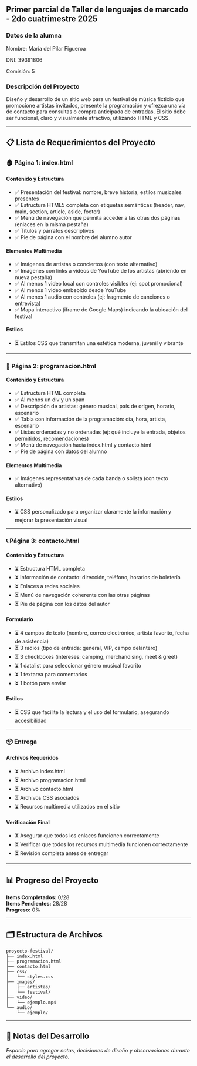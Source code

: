 ## Primer parcial de Taller de lenguajes de marcado - 2do cuatrimestre 2025

### Datos de la alumna

Nombre: María del Pilar Figueroa

DNI: 39391806

Comisión: 5

### Descripción del Proyecto

Diseño y desarrollo de un sitio web para un festival de música ficticio que promocione artistas invitados, presente la programación y ofrezca una vía de contacto para consultas o compra anticipada de entradas. El sitio debe ser funcional, claro y visualmente atractivo, utilizando HTML y CSS.

---

## 📋 Lista de Requerimientos del Proyecto

### 🏠 Página 1: index.html

#### Contenido y Estructura
- ✅ Presentación del festival: nombre, breve historia, estilos musicales presentes
- ✅ Estructura HTML5 completa con etiquetas semánticas (header, nav, main, section, article, aside, footer)
- ✅ Menú de navegación que permita acceder a las otras dos páginas (enlaces en la misma pestaña)
- ✅ Títulos y párrafos descriptivos
- ✅ Pie de página con el nombre del alumno autor

#### Elementos Multimedia
- ✅ Imágenes de artistas o conciertos (con texto alternativo)
- ✅ Imágenes con links a videos de YouTube de los artistas (abriendo en nueva pestaña)
- ✅ Al menos 1 video local con controles visibles (ej: spot promocional)
- ✅ Al menos 1 video embebido desde YouTube
- ✅ Al menos 1 audio con controles (ej: fragmento de canciones o entrevista)
- ✅ Mapa interactivo (iframe de Google Maps) indicando la ubicación del festival

#### Estilos
- ⏳ Estilos CSS que transmitan una estética moderna, juvenil y vibrante

---

### 📅 Página 2: programacion.html

#### Contenido y Estructura
- ✅ Estructura HTML completa
- ✅ Al menos un div y un span
- ✅ Descripción de artistas: género musical, país de origen, horario, escenario
- ✅ Tabla con información de la programación: día, hora, artista, escenario
- ✅ Listas ordenadas y no ordenadas (ej: qué incluye la entrada, objetos permitidos, recomendaciones)
- ✅ Menú de navegación hacia index.html y contacto.html
- ✅ Pie de página con datos del alumno

#### Elementos Multimedia
- ✅ Imágenes representativas de cada banda o solista (con texto alternativo)

#### Estilos
- ⏳ CSS personalizado para organizar claramente la información y mejorar la presentación visual

---

### 📞 Página 3: contacto.html

#### Contenido y Estructura
- ⏳ Estructura HTML completa
- ⏳ Información de contacto: dirección, teléfono, horarios de boletería
- ⏳ Enlaces a redes sociales
- ⏳ Menú de navegación coherente con las otras páginas
- ⏳ Pie de página con los datos del autor

#### Formulario
- ⏳ 4 campos de texto (nombre, correo electrónico, artista favorito, fecha de asistencia)
- ⏳ 3 radios (tipo de entrada: general, VIP, campo delantero)
- ⏳ 3 checkboxes (intereses: camping, merchandising, meet & greet)
- ⏳ 1 datalist para seleccionar género musical favorito
- ⏳ 1 textarea para comentarios
- ⏳ 1 botón para enviar

#### Estilos
- ⏳ CSS que facilite la lectura y el uso del formulario, asegurando accesibilidad

---

### 📦 Entrega

#### Archivos Requeridos
- ⏳ Archivo index.html
- ⏳ Archivo programacion.html
- ⏳ Archivo contacto.html
- ⏳ Archivos CSS asociados
- ⏳ Recursos multimedia utilizados en el sitio

#### Verificación Final
- ⏳ Asegurar que todos los enlaces funcionen correctamente
- ⏳ Verificar que todos los recursos multimedia funcionen correctamente
- ⏳ Revisión completa antes de entregar

---

## 📊 Progreso del Proyecto

**Items Completados:** 0/28  
**Items Pendientes:** 28/28  
**Progreso:** 0%

---

## 🗂️ Estructura de Archivos

```
proyecto-festival/
├── index.html
├── programacion.html
├── contacto.html
├── css/
│   └── styles.css
├── images/
│   ├── artistas/
│   └── festival/
├── video/
│   └── ejemplo.mp4
└── audio/
    └── ejemplo/
```

---

## 🎯 Notas del Desarrollo

*Espacio para agregar notas, decisiones de diseño y observaciones durante el desarrollo del proyecto.*
